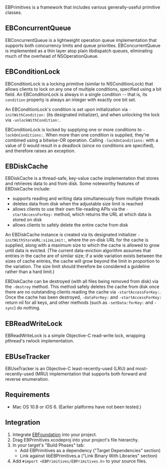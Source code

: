 EBPrimitives is a framework that includes various generally-useful primitive classes.

## EBConcurrentQueue

EBConcurrentQueue is a lightweight operation queue implementation that supports both concurrency limits and queue priorities. EBConcurrentQueue is implemented as a thin layer atop plain libdispatch queues, eliminating much of the overhead of NSOperationQueue.

## EBConditionLock

EBConditionLock is a locking primitive (similar to NSConditionLock) that allows clients to lock on any one of multiple conditions, specified using a bit field. An EBConditionLock is always in a single condition -- that is, its `condition` property is always an integer with exactly one bit set.

An EBConditionLock's condition is set upon initialization via `-initWithCondition:` (its designated initializer), and when unlocking the lock via `-unlockWithCondition:`.

EBConditionLock is locked by supplying one or more conditions to `-lockOnConditions:`. When more than one condition is supplied, they're combined using a bitwise-OR operation. Calling `-lockOnConditions:` with a value of 0 would result in a deadlock (since no conditions are specified), and therefore raises an exception.

## EBDiskCache

EBDiskCache is a thread-safe, key-value cache implementation that stores and retrieves data to and from disk. Some noteworthy features of EBDiskCache include:

- supports reading and writing data simultaneously from multiple threads
- deletes data from disk when the adjustable size limit is reached
- allows clients to use their own file-reading APIs via the `-startAccessForKey:` method, which returns the URL at which data is stored on disk
- allows clients to safely delete the entire cache from disk

An EBDiskCache instance is created via its designated initializer `-initWithStoreURL:sizeLimit:`, where the on-disk URL for the cache is supplied, along with a maximum size to which the cache is allowed to grow until data is evicted. (The current data-eviction algorithm assumes that entries in the cache are of similar size; if a wide variation exists between the sizes of cache entries, the cache will grow beyond the limit in proportion to the variation. The size limit should therefore be considered a guideline rather than a hard limit.)

EBDiskCache can be destroyed (with all files being removed from disk) via the `-destroy` method. This method safely deletes the cache from disk once there are no outstanding clients reading the cache via `-startAccessForKey:`. Once the cache has been destroyed, `-dataForKey:` and `-startAccessForKey:` return nil for all keys, and other methods (such as `-setData:forKey:` and `-sync`) do nothing.

## EBReadWriteLock

EBReadWriteLock is a simple Objective-C read-write lock, wrapping pthread's rwlock implementation.

## EBUseTracker

EBUseTracker is an Objective-C least-recently-used (LRU) and most-recently-used (MRU) implementation that supports both forward and reverse enumeration.

## Requirements

- Mac OS 10.8 or iOS 6. (Earlier platforms have not been tested.)

## Integration

1. Integrate [EBFoundation](https://github.com/davekeck/EBFoundation) into your project.
2. Drag EBPrimitives.xcodeproj into your project's file hierarchy.
3. In your target's "Build Phases" tab:
    * Add EBPrimitives as a dependency ("Target Dependencies" section)
    * Link against libEBPrimitives.a ("Link Binary With Libraries" section)
4. Add `#import <EBPrimitives/EBPrimitives.h>` to your source files.